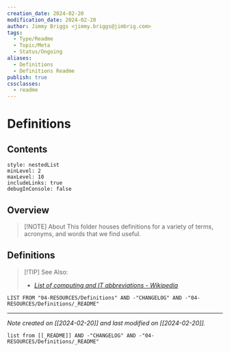 ```yaml
---
creation_date: 2024-02-20
modification_date: 2024-02-20
author: Jimmy Briggs <jimmy.briggs@jimbrig.com>
tags:
  - Type/Readme
  - Topic/Meta
  - Status/Ongoing
aliases:
  - Definitions
  - Definitions Readme
publish: true
cssclasses:
  - readme
---
```


# Definitions

## Contents

```table-of-contents
style: nestedList
minLevel: 2
maxLevel: 10
includeLinks: true
debugInConsole: false
```

## Overview

> [!NOTE] About
> This folder houses definitions for a variety of terms, acronyms, and words that we find useful.

## Definitions

> [!TIP] See Also:
> - *[List of computing and IT abbreviations - Wikipedia](https://en.wikipedia.org/wiki/List_of_computing_and_IT_abbreviations)*

```dataview
LIST FROM "04-RESOURCES/Definitions" AND -"CHANGELOG" AND -"04-RESOURCES/Definitions/_README"
```

***

*Note created on [[2024-02-20]] and last modified on [[2024-02-20]].*

```dataview
list from [[_README]] AND -"CHANGELOG" AND -"04-RESOURCES/Definitions/_README"
```

